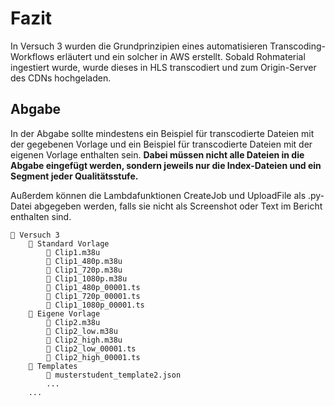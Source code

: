 # Fazit

In Versuch 3 wurden die Grundprinzipien eines automatisieren Transcoding-Workflows erläutert und ein solcher in AWS erstellt. Sobald Rohmaterial ingestiert wurde, wurde dieses in HLS transcodiert und zum Origin-Server des CDNs hochgeladen.

## Abgabe

In der Abgabe sollte mindestens ein Beispiel für transcodierte Dateien mit der gegebenen Vorlage und ein Beispiel für transcodierte Dateien mit der eigenen Vorlage enthalten sein. **Dabei müssen nicht alle Dateien in die Abgabe eingefügt werden, sondern jeweils nur die Index-Dateien und ein Segment jeder Qualitätsstufe.**

Außerdem können die Lambdafunktionen CreateJob und UploadFile als .py-Datei abgegeben werden, falls sie nicht als Screenshot oder Text im Bericht enthalten sind.

```
📁 Versuch 3
    📁 Standard Vorlage
        📄 Clip1.m38u
        📄 Clip1_480p.m38u
        📄 Clip1_720p.m38u
        📄 Clip1_1080p.m38u
        📄 Clip1_480p_00001.ts
        📄 Clip1_720p_00001.ts
        📄 Clip1_1080p_00001.ts
    📁 Eigene Vorlage
        📄 Clip2.m38u
        📄 Clip2_low.m38u
        📄 Clip2_high.m38u
        📄 Clip2_low_00001.ts
        📄 Clip2_high_00001.ts
    📁 Templates
        📄 musterstudent_template2.json
        ...
    ...
```